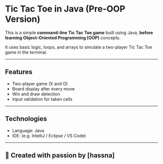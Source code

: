 #  Tic Tac Toe in Java (Pre-OOP Version)

This is a simple **command-line Tic Tac Toe game** built using Java, **before learning Object-Oriented Programming (OOP)** concepts.

It uses basic logic, loops, and arrays to simulate a two-player Tic Tac Toe game in the terminal.

---

##  Features

- Two-player game (X and O)
- Board display after every move
- Win and draw detection
- Input validation for taken cells

---

##  Technologies

- Language: Java
- IDE: (e.g. IntelliJ / Eclipse / VS Code)

---


## 🤍 Created with passion by [hassna]

